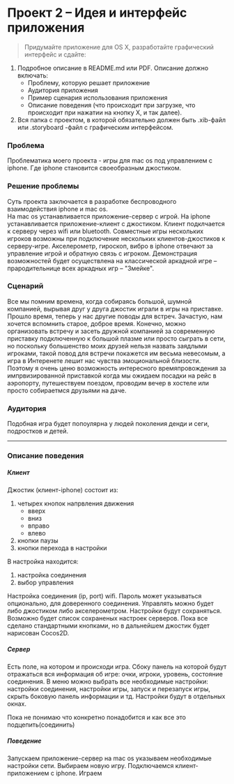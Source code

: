 # Проект 2 – Идея и интерфейс приложения


> Придумайте приложение для OS X, разработайте графический интерфейс и сдайте:
> 
1. Подробное описание в README.md или PDF. Описание должно включать:
	- Проблему, которую решает приложение
	- Аудитория приложения
	- Пример сценария использования приложения
	- Описание поведения (что происходит при загрузке, что происходит при нажатии на кнопку Х, и так далее).
2. Вся папка с проектом, в которой обязательно должен быть .xib-файл или .storyboard -файл с графическим интерфейсом.

### Проблема
Проблематика моего проекта - игры для mac os под управлением с iphone. Где iphone становится своеобразным джостиком.

### Решение проблемы
Суть проекта заключается в разработке беспроводного взаимодействия iphone и mac os.  
На mac os устанавливается приложение-сервер с игрой. На iphone 
устанавливается приложение-клиент с джостиком. Клиент подклчается к серверу через wifi или bluetooth. Совместные игры нескольких игроков возможны при подключение нескольких клиентов-джостиков к серверу-игре. Акселерометр, гироскоп, вибро в iphone отвечают за управление игрой и обратную связь с игроком. 
Демонстрация возможностей будет осуществлена на классической аркадной игре – прародительнице всех аркадных игр – "Змейке". 

### Cценарий
Все мы помним времена, когда собираясь большой, шумной компанией, вырывая друг у друга джостик играли в игры на приставке. Прошло время, теперь у нас другие поводы для встреч. Зачастую, нам хочется вспомнить старое, доброе время. Конечно, можно организовать встречу и засеть дружной компанией за современную приставку подключенную к большой плазме или просто сыграть в сети, но поскольку большенство моих друзей нельзя назвать заядлыми игроками, такой повод для встречи покажется им весьма невесомым, а игра в Интеренете лешит нас чувства эмоциональной близости. Поэтому я очень ценю возможность интересного времяпровождения за импрвизированной приставкой когда мы ожидаем посадки на рейс в аэропорту, путешествуем поездом, проводим вечер в хостеле или просто собираетмся друзьями на даче.     

### Аудитория
Подобная игра будет попоулярна у людей поколения денди и сеги, подростков и детей.

---
 
### Описание поведения

##### Клиент 
Джостик (клиент-iphone) состоит из:

1. четырех кнопок напрвления движения
	- вверх
	- вниз
	- вправо
	- влево
2. кнопки паузы
3. кнопки перехода в настройки

В настройка находится:

1. настройка соединения
2. выбор управления

Настройка соединения (ip, port) wifi. Пароль может указываться опционально, для доверенного соединения. Управлять можно будет либо джостиком либо акселерометром. Настройки будут сохраняться. Возможно будет список сохраненых настроек серверов.
Пока все сделано стандартными кнопками, но в дальнейшем джостик будет нарисован Cocos2D.

##### Сервер
Есть поле, на котором и происходи игра. Сбоку панель на которой будут отражаться вся информация об игре: очки, игроки, уровень, состояние соединения.
В меню можно выбрать все необходимые настройки: настройки соединения, настройки игры, запуск и перезапуск игры, скрыть боковую панель информации и тд.
Настройки будут в отдельных окнах.

Пока не понимаю что конкретно понадобится и как все это подцепить(соединить)

##### Поведение
Запускаем приложение-сервер на mac os указываем необходимые настройки сети.
Выбираем новую игру. Подключаемся клиент-приложением с iphone. Играем


